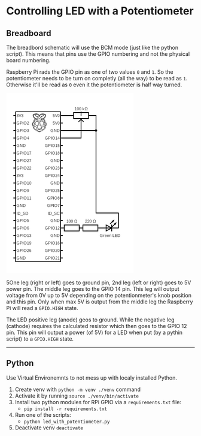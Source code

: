 # Controlling LED with a Potentiometer

## Breadboard

The breadbord schematic will use the BCM mode (just like the python script).
This means that pins use the GPIO numbering and not the physical board numbering.

Raspberry Pi rads the GPIO pin as one of two values `0` and `1`. So the
potentiometer needs to be turn on completly (all the way) to be read as `1`.
Otherwise it'll be read as `0` even it the potentiometer is half way turned.

[![Raspberry with a Potentiometer Controlling LED](./circuit.png)](https://www.circuit-diagram.org/editor/)

5One leg (right or left) goes to ground pin, 2nd leg (left or right) goes
to 5V power pin. The middle leg goes to the GPIO 14 pin. This leg will output
voltage from 0V up to 5V depending on the potentionmeter's knob position and this pin.
Only when max 5V is output from the middle leg the Raspberry Pi will read a `GPIO.HIGH`
state.

The LED positive leg (anode) geos to ground. While the negative leg (cathode)
requires the calculated resistor which then goes to the GPIO 12 pin. This pin
will output a power (of 5V) for a LED when put (by a pythin script) to a
`GPIO.HIGH` state.

---

## Python

Use Virtual Environemnts to not mess up with localy installed Python.

1. Create venv with `python -m venv ./venv` command
1. Activate it by running `source ./venv/bin/activate`
1. Install two python modules for RPi GPIO via a `requirements.txt` file:
   * `pip install -r requirements.txt`
1. Run one of the scripts:
   * `python led_with_potentiometer.py`
1. Deactivate venv `deactivate`
